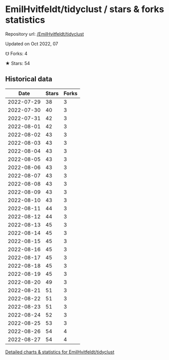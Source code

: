 # EmilHvitfeldt/tidyclust / stars & forks statistics

Repository url: [/EmilHvitfeldt/tidyclust](https://github.com/EmilHvitfeldt/tidyclust)

Updated on Oct 2022, 07

☋ Forks: 4

★ Stars: 54

## Historical data
| Date | Stars | Forks |
|------|-------|-------|
| 2022-07-29 | 38 | 3 | 
| 2022-07-30 | 40 | 3 | 
| 2022-07-31 | 42 | 3 | 
| 2022-08-01 | 42 | 3 | 
| 2022-08-02 | 43 | 3 | 
| 2022-08-03 | 43 | 3 | 
| 2022-08-04 | 43 | 3 | 
| 2022-08-05 | 43 | 3 | 
| 2022-08-06 | 43 | 3 | 
| 2022-08-07 | 43 | 3 | 
| 2022-08-08 | 43 | 3 | 
| 2022-08-09 | 43 | 3 | 
| 2022-08-10 | 43 | 3 | 
| 2022-08-11 | 44 | 3 | 
| 2022-08-12 | 44 | 3 | 
| 2022-08-13 | 45 | 3 | 
| 2022-08-14 | 45 | 3 | 
| 2022-08-15 | 45 | 3 | 
| 2022-08-16 | 45 | 3 | 
| 2022-08-17 | 45 | 3 | 
| 2022-08-18 | 45 | 3 | 
| 2022-08-19 | 45 | 3 | 
| 2022-08-20 | 49 | 3 | 
| 2022-08-21 | 51 | 3 | 
| 2022-08-22 | 51 | 3 | 
| 2022-08-23 | 51 | 3 | 
| 2022-08-24 | 52 | 3 | 
| 2022-08-25 | 53 | 3 | 
| 2022-08-26 | 54 | 4 | 
| 2022-08-27 | 54 | 4 | 


[Detailed charts & statistics for EmilHvitfeldt/tidyclust](https://reviewgithub.com/rep/EmilHvitfeldt/tidyclust)
